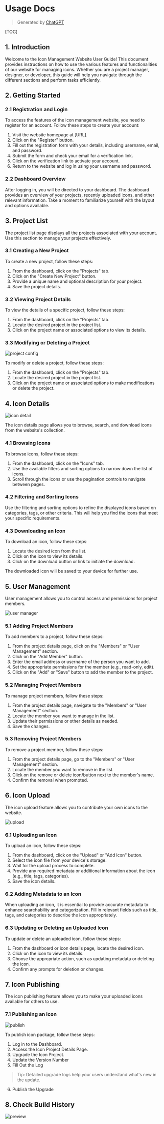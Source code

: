 # Usage Docs

> Generated by [ChatGPT](https://chat.openai.com)

[TOC]

## 1. Introduction

Welcome to the Icon Management Website User Guide! This document provides instructions on how to use the various features and functionalities of our website for managing icons. Whether you are a project manager, designer, or developer, this guide will help you navigate through the different sections and perform tasks efficiently.

## 2. Getting Started

### 2.1 Registration and Login

To access the features of the icon management website, you need to register for an account. Follow these steps to create your account:

1. Visit the website homepage at [URL].
2. Click on the "Register" button.
3. Fill out the registration form with your details, including username, email, and password.
4. Submit the form and check your email for a verification link.
5. Click on the verification link to activate your account.
6. Return to the website and log in using your username and password.

### 2.2 Dashboard Overview

After logging in, you will be directed to your dashboard. The dashboard provides an overview of your projects, recently uploaded icons, and other relevant information. Take a moment to familiarize yourself with the layout and options available.

## 3. Project List

The project list page displays all the projects associated with your account. Use this section to manage your projects effectively.

### 3.1 Creating a New Project

To create a new project, follow these steps:

1. From the dashboard, click on the "Projects" tab.
2. Click on the "Create New Project" button.
3. Provide a unique name and optional description for your project.
4. Save the project details.

### 3.2 Viewing Project Details

To view the details of a specific project, follow these steps:

1. From the dashboard, click on the "Projects" tab.
2. Locate the desired project in the project list.
3. Click on the project name or associated options to view its details.

### 3.3 Modifying or Deleting a Project

![project config](./img/project-config.webp)

To modify or delete a project, follow these steps:

1. From the dashboard, click on the "Projects" tab.
2. Locate the desired project in the project list.
3. Click on the project name or associated options to make modifications or delete the project.

## 4. Icon Details

![icon detail](./img/edit.webp)

The icon details page allows you to browse, search, and download icons from the website's collection.

### 4.1 Browsing Icons

To browse icons, follow these steps:

1. From the dashboard, click on the "Icons" tab.
2. Use the available filters and sorting options to narrow down the list of icons.
3. Scroll through the icons or use the pagination controls to navigate between pages.

### 4.2 Filtering and Sorting Icons

Use the filtering and sorting options to refine the displayed icons based on categories, tags, or other criteria. This will help you find the icons that meet your specific requirements.

### 4.3 Downloading an Icon

To download an icon, follow these steps:

1. Locate the desired icon from the list.
2. Click on the icon to view its details.
3. Click on the download button or link to initiate the download.

The downloaded icon will be saved to your device for further use.

## 5. User Management

User management allows you to control access and permissions for project members.

![user manager](./img/member.webp)

### 5.1 Adding Project Members

To add members to a project, follow these steps:

1. From the project details page, click on the "Members" or "User Management" section.
2. Click on the "Add Member" button.
3. Enter the email address or username of the person you want to add.
4. Set the appropriate permissions for the member (e.g., read-only, edit).
5. Click on the "Add" or "Save" button to add the member to the project.

### 5.2 Managing Project Members

To manage project members, follow these steps:

1. From the project details page, navigate to the "Members" or "User Management" section.
2. Locate the member you want to manage in the list.
3. Update their permissions or other details as needed.
4. Save the changes.

### 5.3 Removing Project Members

To remove a project member, follow these steps:

1. From the project details page, go to the "Members" or "User Management" section.
2. Locate the member you want to remove in the list.
3. Click on the remove or delete icon/button next to the member's name.
4. Confirm the removal when prompted.

## 6. Icon Upload

The icon upload feature allows you to contribute your own icons to the website.

![upload](./img/upload.webp)

### 6.1 Uploading an Icon

To upload an icon, follow these steps:

1. From the dashboard, click on the "Upload" or "Add Icon" button.
2. Select the icon file from your device's storage.
3. Wait for the upload process to complete.
4. Provide any required metadata or additional information about the icon (e.g., title, tags, categories).
5. Save the icon details.

### 6.2 Adding Metadata to an Icon

When uploading an icon, it is essential to provide accurate metadata to enhance searchability and categorization. Fill in relevant fields such as title, tags, and categories to describe the icon appropriately.

### 6.3 Updating or Deleting an Uploaded Icon

To update or delete an uploaded icon, follow these steps:

1. From the dashboard or icon details page, locate the desired icon.
2. Click on the icon to view its details.
3. Choose the appropriate action, such as updating metadata or deleting the icon.
4. Confirm any prompts for deletion or changes.

## 7. Icon Publishing

The icon publishing feature allows you to make your uploaded icons available for others to use.

### 7.1 Publishing an Icon

![publish](./img/upgrade.webp)

To publish icon package, follow these steps:

1. Log in to the Dashboard.
2. Access the Icon Project Details Page.
5. Upgrade the Icon Project.
4. Update the Version Number
5. Fill Out the Log
> Tip: Detailed upgrade logs help your users understand what's new in the update.
6. Publish the Upgrade

## 8. Check Build History

![preview](./img/build-logs.webp)
